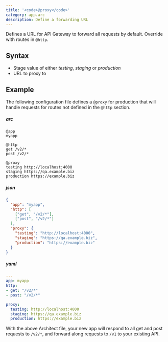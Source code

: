 ```yaml
---
title: '<code>@proxy</code>'
category: app.arc
description: Define a forwarding URL
---
```


Defines a URL for API Gateway to forward all requests by default. Override with routes in `@http`.

## Syntax

- Stage value of either *testing*, *staging* or *production*
- URL to proxy to

## Example

The following configuration file defines a `@proxy` for production that will handle requests for routes not defined in the `@http` section.

<arc-viewer default-tab=arc>
<div slot=contents>

<arc-tab label=arc>
<h5>arc</h5>
<div slot=content>

```arc
@app
myapp

@http
get /v2/*
post /v2/*

@proxy
testing http://localhost:4000
staging https://qa.example.biz
production https://example.biz
```
</div>
</arc-tab>

<arc-tab label=json>
<h5>json</h5>
<div slot=content>

```json
{
  "app": "myapp",
  "http": [
    ["get", "/v2/*"],
    ["post", "/v2/*"]
  ],
  "proxy": {
    "testing": "http://localhost:4000",
    "staging": "https://qa.example.biz",
    "production": "https://example.biz"
  }
}
```
</div>
</arc-tab>

<arc-tab label=yaml>
<h5>yaml</h5>
<div slot=content>

```yaml
---
app: myapp
http:
- get: "/v2/*"
- post: "/v2/*"

proxy:
  testing: http://localhost:4000
  staging: https://qa.example.biz
  production: https://example.biz
```
</div>
</arc-tab>

</div>
<arc-viewer>

With the above Architect file, your new app will respond to all get and post requests to `/v2/*`, and forward along requests to `/v1` to your existing API.

